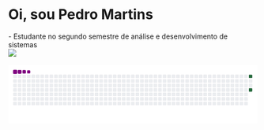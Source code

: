 
<H1>Oi, sou Pedro Martins</H1>
- Estudante no segundo semestre de análise e desenvolvimento de sistemas
<br>
<picture>
  <source
    srcset="https://github-readme-stats.vercel.app/api?username=PedroDaviFM&show_icons=true&theme=dark"
    media="(prefers-color-scheme: dark)"
  />
  <source
    srcset="https://github-readme-stats.vercel.app/api?username=PedroDaviFM&show_icons=true"
    media="(prefers-color-scheme: light), (prefers-color-scheme: green)"
  />
  <img src="https://github-readme-stats.vercel.app/api?username=PedroDaviFM&show_icons=true" />
</picture>

![snake gif](https://github.com/PedroDaviFM/PedroDaviFM/blob/output/github-contribution-grid-snake.gif)
